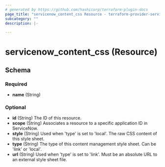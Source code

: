 ```yaml
---
# generated by https://github.com/hashicorp/terraform-plugin-docs
page_title: "servicenow_content_css Resource - terraform-provider-servicenow"
subcategory: ""
description: |-
  
---
```


# servicenow_content_css (Resource)





<!-- schema generated by tfplugindocs -->
## Schema

### Required

- **name** (String)

### Optional

- **id** (String) The ID of this resource.
- **scope** (String) Associates a resource to a specific application ID in ServiceNow.
- **style** (String) Used when 'type' is set to 'local'. The raw CSS content of this style sheet.
- **type** (String) The type of this content management style sheet. Can be 'link' or 'local'.
- **url** (String) Used when 'type' is set to 'link'. Must be an absolute URL to an external style sheet file.


